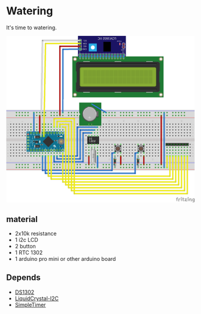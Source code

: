 Watering
========

It's time to watering.

![watering_bb.png](https://raw.githubusercontent.com/Lupino/watering/master/watering_bb.png)

material
--------

* 2x10k resistance
* 1 i2c LCD
* 2 button
* 1 RTC 1302
* 1 arduino pro mini or other arduino board

Depends
-------

* [DS1302](https://github.com/msparks/arduino-ds1302.git)
* [LiquidCrystal-I2C](https://github.com/fdebrabander/Arduino-LiquidCrystal-I2C-library.git)
* [SimpleTimer](https://github.com/jfturcot/SimpleTimer)
